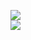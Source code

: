 [![](https://img.shields.io/badge/Made%20With-Github%20Spray-lightgrey.svg?style=for-the-badge&logo=github)](https://github.com/Annihil/github-spray#30553)  
[![](https://i.imgur.com/2DrTn0Z.gif)](https://github.com/Annihil/github-spray)